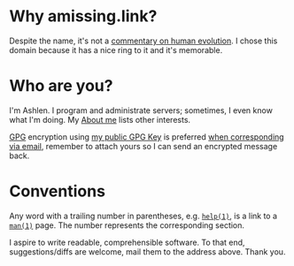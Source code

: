 # Why amissing.link?

Despite the name, it's not a [commentary on human
evolution](https://en.wikipedia.org/wiki/Missing_link_(human_evolution)). I chose
this domain because it has a nice ring to it and it's memorable.

# Who are you?

I'm Ashlen. I program and administrate servers; sometimes, I even
know what I'm doing. My [About me](/about-me.html) lists other interests.

[GPG](https://www.gnupg.org/ "GNU Privacy Guard") encryption using [my public
GPG Key](pubkeys/eurydice.key) is preferred [when corresponding via
email](mailto:eurydice@riseup.net "eurydice@riseup.net"), remember to
attach yours so I can send an encrypted message back.

# Conventions

Any word with a trailing number in parentheses,
e.g. [`help(1)`](https://man.openbsd.org/help), is a link to
a [`man(1)`](https://man.openbsd.org/man) page. The number represents
the corresponding section.

I aspire to write readable, comprehensible software. To that end,
suggestions/diffs are welcome, mail them to the address above. Thank
you.
